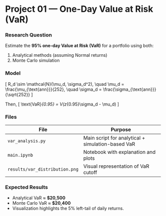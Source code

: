 # Project 01 — One-Day Value at Risk (VaR)

### Research Question
Estimate the **95% one-day Value at Risk (VaR)** for a portfolio using both:
1. Analytical methods (assuming Normal returns)
2. Monte Carlo simulation

### Model
\[
R_d \sim \mathcal{N}(\mu_d, \sigma_d^2), \quad
\mu_d = \frac{\mu_{\text{ann}}}{252}, \quad
\sigma_d = \frac{\sigma_{\text{ann}}}{\sqrt{252}}
\]

Then,
\[
\text{VaR}_{0.95} = V(z_{0.95}\sigma_d - \mu_d)
\]

### Files
| File | Purpose |
|------|----------|
| `var_analysis.py` | Main script for analytical + simulation-based VaR |
| `main.ipynb` | Notebook with explanation and plots |
| `results/var_distribution.png` | Visual representation of VaR cutoff |

### Expected Results
- Analytical VaR ≈ **$20,500**
- Monte Carlo VaR ≈ **$20,400**
- Visualization highlights the 5% left-tail of daily returns.